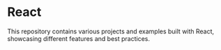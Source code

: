 # React
This repository contains various projects and examples built with React, showcasing different features and best practices. 
